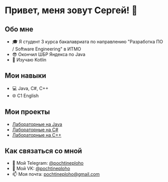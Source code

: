 # Привет, меня зовут Сергей! 👋

## Обо мне

- 🎓 Я студент 3 курса бакалавриата по направлению "Разработка ПО / Software Engineering" в ИТМО
- 😎 Окончил ШБР Яндекса по Java
- 🤯 Изучаю Kotlin

## Мои навыки

- 💻 Java, C#, C++
- 🌐 C1 English

## Мои проекты

- [Лабораторные на Java](https://github.com/pochtineploho/Java-labs)
- [Лабораторные на C#](https://github.com/pochtineploho/C-sharp-labs)
- [Лабораторные на C++](https://github.com/pochtineploho/Cpp-some-labs)

## Как связаться со мной

- 📱 Мой Telegram: [@pochtineploho](https://t.me/pochtineploho)
- 👾 Мой VK: [@pochtineploho](https://vk.com/pochtineploho)
- 📫 Моя почта: pochtineploho@gmail.com
